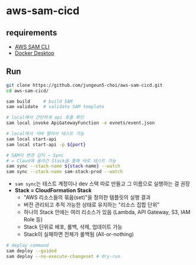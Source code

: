 # aws-sam-cicd

## requirements
- [AWS SAM CLI](https://docs.aws.amazon.com/ko_kr/serverless-application-model/latest/developerguide/prerequisites.html)
- [Docker Desktop](https://docs.aws.amazon.com/ko_kr/serverless-application-model/latest/developerguide/install-docker.html#install-docker-instructions)

## Run
```bash
git clone https://github.com/jungeun5-choi/aws-sam-cicd.git
cd aws-sam-cicd/
```
```bash
sam build     # build SAM
sam validate  # validate SAM template
```
```bash
# local에서 간단하게 api 호출 확인
sam local invoke ApiGatewayFunction -e evnets/event.json
```
```bash
# local에서 서버 열어서 테스트 가능
sam local start-api
sam local start-api -p ${port}
```
```bash
# SAM이 변경 감지 → Sync
# = Cloud에 올라간 Stack을 통해 바로 테스트 가능 
sam sync --stack-name ${stack-name} --watch
sam sync --stack-name sam-stack-prod --watch
```
- `sam sync`는 테스트 계정이나 dev 스택 따로 만들고 그 이름으로 실행하는 걸 권장
- **Stack = CloudFormation Stack**
  - "AWS 리소스들의 묶음(set)"을 정의한 템플릿의 실행 결과
  - 버전 관리되고 추적 가능한 상태로 유지하는 "리소스 집합 단위"
  - 하나의 Stack 안에는 여러 리소스가 있음 (Lambda, API Gateway, S3, IAM Role 등)
  - Stack 단위로 배포, 롤백, 삭제, 업데이트 가능
  - Stack이 실패하면 전체가 롤백됨 (All-or-nothing)

```bash
# deploy command
sam deploy --guided
sam deploy --no-execute-changeset # dry-run
```

